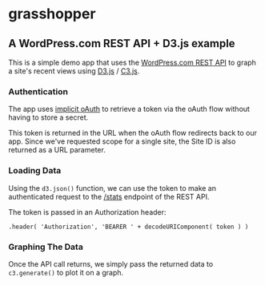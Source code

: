 # grasshopper

## A WordPress.com REST API + D3.js example

This is a simple demo app that uses the <a href="https://developer.wordpress.com/docs/api/">WordPress.com REST API</a> to graph a site's recent views using <a href="d3js.org">D3.js</a> / <a href="c3js.org">C3.js</a>.

### Authentication

The app uses <a href="https://developer.wordpress.com/docs/rest-api-javascript/">implicit oAuth</a> to retrieve a token via the oAuth flow without having to store a secret.

This token is returned in the URL when the oAuth flow redirects back to our app. Since we've requested scope for a single site, the Site ID is also returned as a URL parameter.

### Loading Data

Using the `d3.json()` function, we can use the token to make an authenticated request to the <a href="https://developer.wordpress.com/docs/api/1.1/get/sites/%24site/stats/">/stats</a> endpoint of the REST API.

The token is passed in an Authorization header:

```.header( 'Authorization', 'BEARER ' + decodeURIComponent( token ) )```

### Graphing The Data

Once the API call returns, we simply pass the returned data to `c3.generate()` to plot it on a graph.
